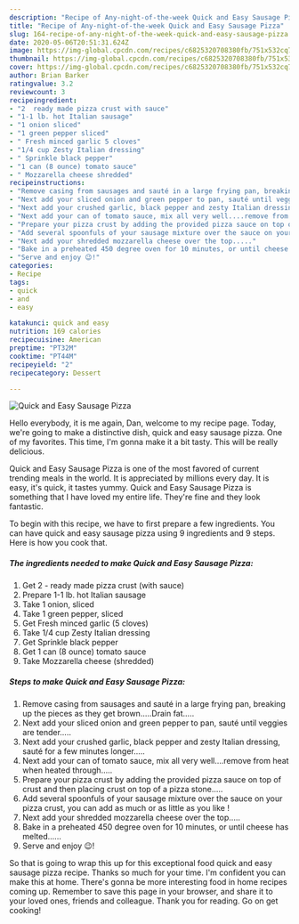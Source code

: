 ```yaml
---
description: "Recipe of Any-night-of-the-week Quick and Easy Sausage Pizza"
title: "Recipe of Any-night-of-the-week Quick and Easy Sausage Pizza"
slug: 164-recipe-of-any-night-of-the-week-quick-and-easy-sausage-pizza
date: 2020-05-06T20:51:31.624Z
image: https://img-global.cpcdn.com/recipes/c6825320708380fb/751x532cq70/quick-and-easy-sausage-pizza-recipe-main-photo.jpg
thumbnail: https://img-global.cpcdn.com/recipes/c6825320708380fb/751x532cq70/quick-and-easy-sausage-pizza-recipe-main-photo.jpg
cover: https://img-global.cpcdn.com/recipes/c6825320708380fb/751x532cq70/quick-and-easy-sausage-pizza-recipe-main-photo.jpg
author: Brian Barker
ratingvalue: 3.2
reviewcount: 3
recipeingredient:
- "2  ready made pizza crust with sauce"
- "1-1 lb. hot Italian sausage"
- "1 onion sliced"
- "1 green pepper sliced"
- " Fresh minced garlic 5 cloves"
- "1/4 cup Zesty Italian dressing"
- " Sprinkle black pepper"
- "1 can (8 ounce) tomato sauce"
- " Mozzarella cheese shredded"
recipeinstructions:
- "Remove casing from sausages and sauté in a large frying pan, breaking up the pieces as they get brown.....Drain fat....."
- "Next add your sliced onion and green pepper to pan, sauté until veggies are tender....."
- "Next add your crushed garlic, black pepper and zesty Italian dressing, sauté for a few minutes longer....."
- "Next add your can of tomato sauce, mix all very well....remove from heat when heated through....."
- "Prepare your pizza crust by adding the provided pizza sauce on top of crust and then placing crust on top of a pizza stone....."
- "Add several spoonfuls of your sausage mixture over the sauce on your pizza crust, you can add as much or as little as you like !"
- "Next add your shredded mozzarella cheese over the top....."
- "Bake in a preheated 450 degree oven for 10 minutes, or until cheese has melted......"
- "Serve and enjoy 😉!"
categories:
- Recipe
tags:
- quick
- and
- easy

katakunci: quick and easy 
nutrition: 169 calories
recipecuisine: American
preptime: "PT32M"
cooktime: "PT44M"
recipeyield: "2"
recipecategory: Dessert

---
```



![Quick and Easy Sausage Pizza](https://img-global.cpcdn.com/recipes/c6825320708380fb/751x532cq70/quick-and-easy-sausage-pizza-recipe-main-photo.jpg)

Hello everybody, it is me again, Dan, welcome to my recipe page. Today, we're going to make a distinctive dish, quick and easy sausage pizza. One of my favorites. This time, I'm gonna make it a bit tasty. This will be really delicious.



Quick and Easy Sausage Pizza is one of the most favored of current trending meals in the world. It is appreciated by millions every day. It is easy, it's quick, it tastes yummy. Quick and Easy Sausage Pizza is something that I have loved my entire life. They're fine and they look fantastic.


To begin with this recipe, we have to first prepare a few ingredients. You can have quick and easy sausage pizza using 9 ingredients and 9 steps. Here is how you cook that.

<!--inarticleads1-->

##### The ingredients needed to make Quick and Easy Sausage Pizza:

1. Get 2 - ready made pizza crust (with sauce)
1. Prepare 1-1 lb. hot Italian sausage
1. Take 1 onion, sliced
1. Take 1 green pepper, sliced
1. Get  Fresh minced garlic (5 cloves)
1. Take 1/4 cup Zesty Italian dressing
1. Get  Sprinkle black pepper
1. Get 1 can (8 ounce) tomato sauce
1. Take  Mozzarella cheese (shredded)




<!--inarticleads2-->

##### Steps to make Quick and Easy Sausage Pizza:

1. Remove casing from sausages and sauté in a large frying pan, breaking up the pieces as they get brown.....Drain fat.....
1. Next add your sliced onion and green pepper to pan, sauté until veggies are tender.....
1. Next add your crushed garlic, black pepper and zesty Italian dressing, sauté for a few minutes longer.....
1. Next add your can of tomato sauce, mix all very well....remove from heat when heated through.....
1. Prepare your pizza crust by adding the provided pizza sauce on top of crust and then placing crust on top of a pizza stone.....
1. Add several spoonfuls of your sausage mixture over the sauce on your pizza crust, you can add as much or as little as you like !
1. Next add your shredded mozzarella cheese over the top.....
1. Bake in a preheated 450 degree oven for 10 minutes, or until cheese has melted......
1. Serve and enjoy 😉!




So that is going to wrap this up for this exceptional food quick and easy sausage pizza recipe. Thanks so much for your time. I'm confident you can make this at home. There's gonna be more interesting food in home recipes coming up. Remember to save this page in your browser, and share it to your loved ones, friends and colleague. Thank you for reading. Go on get cooking!
